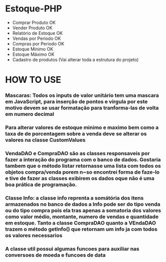 # Estoque-PHP

 - Comprar Produto          OK   
 - Vender Produto           OK
 - Relatório de Estoque     OK
 - Vendas por Periodo       OK
 - Compras por Periodo      OK
 - Estoque Minimo           OK
 - Estoque Máximo           OK
 - Cadastro de produtos (Vai alterar toda a estrutura do projeto)


 # HOW TO USE
 ### Mascaras: Todos os inputs de valor unitário tem uma mascara em JavaScript, para inserção de pontos e virgula por este motivo devem se usar formatação para tranforma-las de volta em numero decimal  
 ### Para alterar valores de estoque minimo e maximo bem como a taxa de de porcentagem sobre a venda deve se alterar os valores na classe CustomValues
 ### VendaDAO e CompraDAO são as classes responsaveis por fazer a interação do programa com o banco de dados. Gostaria tambem que o método listar retornasse uma lista com todos os objetos compra/venda porem n~so encontrei forma de faze-lo e tive de fazer as classes exibirem os dados oque não é uma boa prática de programação.
 ### Classe Info: a classe info reprenta a somátória dos itens armazenados no banco de dados a Info pode ser do tipo venda ou do tipo compra pois ela tras apenas a somatoria dos valores como valor médio, montante, numero de vendas e quantidade em estoque. Tanto a classe CompraDAO quanto a VEndaDAO trazem o método getInfo() que retornam um info ja com todos os valores necessarios
### A classe util possui algumas funcoes para auxiliar nas conversoes de moeda e funcoes de data